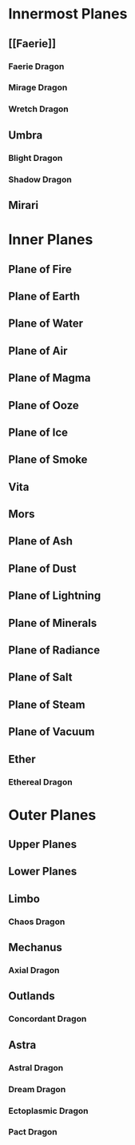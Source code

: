 # Innermost Planes
## [[Faerie]]
### Faerie Dragon
### Mirage Dragon
### Wretch Dragon
## Umbra
### Blight Dragon
### Shadow Dragon
## Mirari
# Inner Planes
## Plane of Fire
## Plane of Earth
## Plane of Water
## Plane of Air
## Plane of Magma
## Plane of Ooze
## Plane of Ice
## Plane of Smoke
## Vita
## Mors
## Plane of Ash
## Plane of Dust
## Plane of Lightning
## Plane of Minerals
## Plane of Radiance
## Plane of Salt
## Plane of Steam
## Plane of Vacuum
## Ether
### Ethereal Dragon
# Outer Planes
## Upper Planes
## Lower Planes
## Limbo
### Chaos Dragon
## Mechanus
### Axial Dragon
## Outlands
### Concordant Dragon
## Astra
### Astral Dragon
### Dream Dragon
### Ectoplasmic Dragon
### Pact Dragon